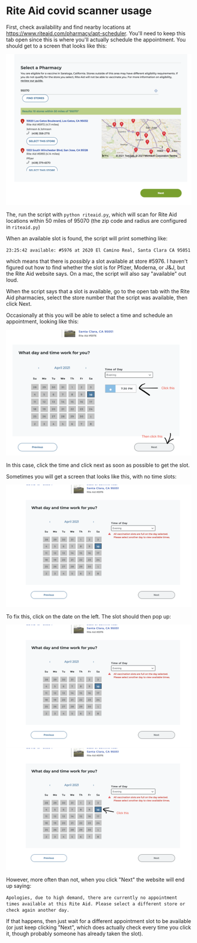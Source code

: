 # Rite Aid covid scanner usage

First, check availability and find nearby locations at https://www.riteaid.com/pharmacy/apt-scheduler. You'll need to keep this tab open since this is where you'll actually schedule the appointment. You should get to a screen that looks like this:

![Step 1](/images/step1.png)

The, run the script with `python riteaid.py`, which will scan for Rite Aid locations within 50 miles of 95070 (the zip code and radius are configured in `riteaid.py`)

When an available slot is found, the script will print something like:

`23:25:42 available: #5976 at 2620 El Camino Real, Santa Clara CA 95051`

which means that there is *possibly* a slot available at store #5976. 
I haven't figured out how to find whether the slot is for Pfizer, Moderna, or J&J, but the Rite Aid website says.
On a mac, the script will also say "available" out loud.

When the script says that a slot is available, go to the open tab with the Rite Aid pharmacies, select the store number that the script was available, then click Next. 

Occasionally at this you will be able to select a time and schedule an appointment, looking like this:

![Step 2](/images/step2.png)

In this case, click the time and click next as soon as possible to get the slot.

Sometimes you will get a screen that looks like this, with no time slots:

![Step 3](/images/step3.png)

To fix this, click on the date on the left. The slot should then pop up:

![Step 3](/images/step3.png)
![Step 4](/images/step4.png)

However, more often than not, when you click "Next" the website will end up saying:

`Apologies, due to high demand, there are currently no appointment times available at this Rite Aid. Please select a different store or check again another day.`

If that happens, then just wait for a different appointment slot to be available (or just keep clicking "Next", which does actually check every time you click it, though probably someone has already taken the slot).

